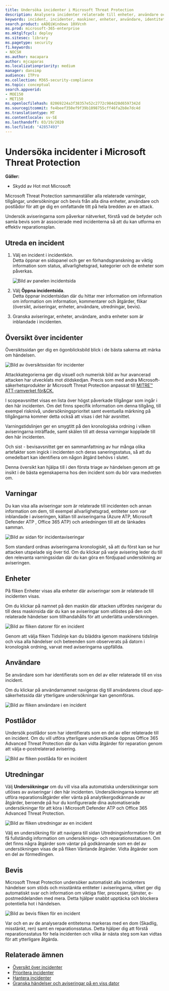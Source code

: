 ```yaml
---
title: Undersöka incidenter i Microsoft Threat Protection
description: Analysera incidenter relaterade till enheter, användare och postlådor.
keywords: incident, incidenter, maskiner, enheter, användare, identiteter, e-post, e-post, brevlåda, utredning, graf, bevis
search.product: eADQiWindows 10XVcnh
ms.prod: microsoft-365-enterprise
ms.mktglfcycl: deploy
ms.sitesec: library
ms.pagetype: security
f1.keywords:
- NOCSH
ms.author: macapara
author: mjcaparas
ms.localizationpriority: medium
manager: dansimp
audience: ITPro
ms.collection: M365-security-compliance
ms.topic: conceptual
search.appverid:
- MOE150
- MET150
ms.openlocfilehash: 82069224a3f38357e52c2772c984d20d6597342d
ms.sourcegitcommit: fe4beef350ef9f39b1098755cff46fa2b8e7dc4d
ms.translationtype: MT
ms.contentlocale: sv-SE
ms.lasthandoff: 03/19/2020
ms.locfileid: "42857493"
---
```

# <a name="investigate-incidents-in-microsoft-threat-protection"></a>Undersöka incidenter i Microsoft Threat Protection

**Gäller:**

- Skydd av Hot mot Microsoft

Microsoft Threat Protection sammanställer alla relaterade varningar, tillgångar, undersökningar och bevis från alla dina enheter, användare och postlådor för att ge dig en omfattande titt på hela bredden av en attack.

Undersök aviseringarna som påverkar nätverket, förstå vad de betyder och samla bevis som är associerade med incidenterna så att du kan utforma en effektiv reparationsplan.

## <a name="investigate-an-incident"></a>Utreda en incident

1. Välj en incident i incidentkön. <BR> Detta öppnar en sidopanel och ger en förhandsgranskning av viktig information som status, allvarlighetsgrad, kategorier och de enheter som påverkas.

    ![Bild av panelen incidentsida](../../media/incident-side-panel.png)

2. Välj **Öppna incidentsida**. <BR> Detta öppnar incidentsidan där du hittar mer information om information om information om information, kommentarer och åtgärder, flikar (översikt, aviseringar, enheter, användare, utredningar, bevis).

3. Granska aviseringar, enheter, användare, andra enheter som är inblandade i incidenten.

## <a name="incident-overview"></a>Översikt över incidenter

Översiktssidan ger dig en ögonblicksbild blick i de bästa sakerna att märka om händelsen.

![Bild av översiktssidan för incidenter](../../media/incidents-overview.png)

Attackkategorierna ger dig visuell och numerisk bild av hur avancerad attacken har utvecklats mot dödskedjan. Precis som med andra Microsoft-säkerhetsprodukter är Microsoft Threat Protection anpassat till [MITRE&trade; ATT-ramverket för&CK.](https://attack.mitre.org/)

I scopeavsnittet visas en lista över högst påverkade tillgångar som ingår i den här incidenten. Om det finns specifik information om denna tillgång, till exempel risknivå, undersökningsprioritet samt eventuella märkning på tillgångarna kommer detta också att visas i det här avsnittet.

Varningstidslinjen ger en smygtitt på den kronologiska ordning i vilken aviseringarna inträffade, samt skälen till att dessa varningar kopplade till den här incidenten.

Och sist - bevisavsnittet ger en sammanfattning av hur många olika artefakter som ingick i incidenten och deras saneringsstatus, så att du omedelbart kan identifiera om någon åtgärd behövs i slutet.

Denna översikt kan hjälpa till i den första triage av händelsen genom att ge insikt i de bästa egenskaperna hos den incident som du bör vara medveten om.

## <a name="alerts"></a>Varningar

Du kan visa alla aviseringar som är relaterade till incidenten och annan information om dem, till exempel allvarlighetsgrad, entiteter som var inblandade i aviseringen, källan till aviseringarna (Azure ATP, Microsoft Defender ATP , Office 365 ATP) och anledningen till att de länkades samman.

![Bild av sidan för incidentaviseringar](../../media/incident-alerts.png)

Som standard ordnas aviseringarna kronologiskt, så att du först kan se hur attacken utspelade sig över tid. Om du klickar på varje avisering leder du till den relevanta varningssidan där du kan göra en fördjupad undersökning av aviseringen.

## <a name="devices"></a>Enheter

På fliken Enheter visas alla enheter där aviseringar som är relaterade till incidenten visas.

Om du klickar på namnet på den maskin där attacken utfördes navigerar du till dess maskinsida där du kan se aviseringar som utlöstes på den och relaterade händelser som tillhandahålls för att underlätta undersökningen.

![Bild av fliken datorer för en incident](../../media/incident-machines.png)

Genom att välja fliken Tidslinje kan du bläddra igenom maskinens tidslinje och visa alla händelser och beteenden som observerats på datorn i kronologisk ordning, varvat med aviseringarna uppfällda.

## <a name="users"></a>Användare

Se användare som har identifierats som en del av eller relaterade till en viss incident.

Om du klickar på användarnamnet navigeras dig till användarens cloud app-säkerhetssida där ytterligare undersökningar kan genomföras.

![Bild av fliken användare i en incident](../../media/incident-users.png)

## <a name="mailboxes"></a>Postlådor

Undersök postlådor som har identifierats som en del av eller relaterade till en incident. Om du vill utföra ytterligare undersökande öppnas Office 365 Advanced Threat Protection där du kan vidta åtgärder för reparation genom att välja e-postrelaterad avisering.

![Bild av fliken postlåda för en incident](../../media/incident-mailboxes.png)

## <a name="investigations"></a>Utredningar

Välj **Undersökningar** om du vill visa alla automatiska undersökningar som utlöses av aviseringar i den här incidenten. Undersökningarna kommer att utföra reparationsåtgärder eller vänta på analytikergodkännande av åtgärder, beroende på hur du konfigurerade dina automatiserade undersökningar för att köra i Microsoft Defender ATP och Office 365 Advanced Threat Protection.

![Bild av fliken utredningar av en incident](../../media/incident-investigations.png)

Välj en undersökning för att navigera till sidan Utredningsinformation för att få fullständig information om undersöknings- och reparationsstatusen. Om det finns några åtgärder som väntar på godkännande som en del av undersökningen visas de på fliken Väntande åtgärder. Vidta åtgärder som en del av förmedlingen.

## <a name="evidence"></a>Bevis

Microsoft Threat Protection undersöker automatiskt alla incidenters händelser som stöds och misstänkta entiteter i aviseringarna, vilket ger dig automatiskt svar och information om viktiga filer, processer, tjänster, e-postmeddelanden med mera. Detta hjälper snabbt upptäcka och blockera potentiella hot i händelsen.

![Bild av bevis fliken för en incident](../../media/incident-evidence.png)

Var och en av de analyserade entiteterna markeras med en dom (Skadlig, misstänkt, ren) samt en reparationsstatus. Detta hjälper dig att förstå reparationsstatus för hela incidenten och vilka är nästa steg som kan vidtas för att ytterligare åtgärda.

## <a name="related-topics"></a>Relaterade ämnen

- [Översikt över incidenter](incidents-overview.md)
- [Prioritera incidenter](incident-queue.md)
- [Hantera incidenter](manage-incidents.md)
- [Granska händelser och aviseringar på en viss dator](machine-profile.md)
